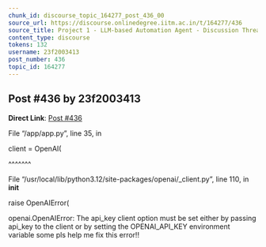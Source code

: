 ```yaml
---
chunk_id: discourse_topic_164277_post_436_00
source_url: https://discourse.onlinedegree.iitm.ac.in/t/164277/436
source_title: Project 1 - LLM-based Automation Agent - Discussion Thread [TDS Jan 2025]
content_type: discourse
tokens: 132
username: 23f2003413
post_number: 436
topic_id: 164277
---
```


## Post #436 by 23f2003413

**Direct Link**: [Post #436](https://discourse.onlinedegree.iitm.ac.in/t/164277/436)

File “/app/app.py”, line 35, in

client = OpenAI(

^^^^^^^

File “/usr/local/lib/python3.12/site-packages/openai/_client.py”, line 110, in **init**

raise OpenAIError(

openai.OpenAIError: The api_key client option must be set either by passing api_key to the client or by setting the OPENAI_API_KEY environment variable some pls help me fix this error!!
